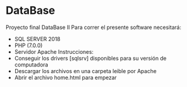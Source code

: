 # DataBase
Proyecto final DataBase II
Para correr el presente software necesitará:
  - SQL SERVER 2018
  - PHP (7.0.0)
  - Servidor Apache
Instrucciones:
- Conseguir los drivers [sqlsrv] disponibles para su versión de computadora
- Descargar los archivos en una carpeta leible por Apache
- Abrir el archivo home.html para empezar
